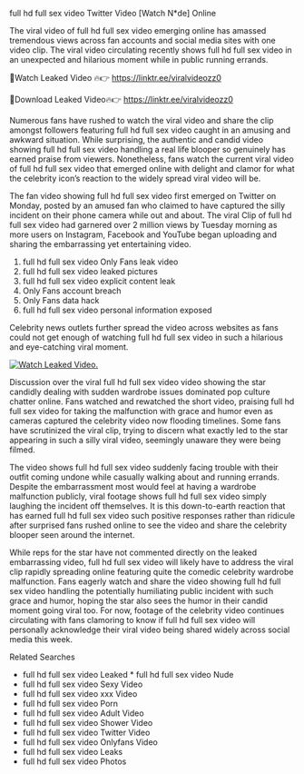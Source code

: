 ﻿full hd full sex video Twitter Video [Watch N*de] Online

The viral video of ﻿full hd full sex video emerging online has amassed tremendous views across fan accounts and social media sites with one video clip. The viral video circulating recently shows ﻿full hd full sex video in an unexpected and hilarious moment while in public running errands. 

🔴Watch Leaked Video 🔥👉  https://linktr.ee/viralvideozz0 

🔴Download Leaked Video🔥👉  https://linktr.ee/viralvideozz0 

Numerous fans have rushed to watch the viral video and share the clip amongst followers featuring ﻿full hd full sex video caught in an amusing and awkward situation. While surprising, the authentic and candid video showing ﻿full hd full sex video handling a real life blooper so genuinely has earned praise from viewers. Nonetheless, fans watch the current viral video of ﻿full hd full sex video that emerged online with delight and clamor for what the celebrity icon’s reaction to the widely spread viral video will be.

The fan video showing ﻿full hd full sex video first emerged on Twitter on Monday, posted by an amused fan who claimed to have captured the silly incident on their phone camera while out and about. The viral Clip of ﻿full hd full sex video had garnered over 2 million views by Tuesday morning as more users on Instagram, Facebook and YouTube began uploading and sharing the embarrassing yet entertaining video. 

1. ﻿full hd full sex video Only Fans leak video
2. ﻿full hd full sex video leaked pictures
3. ﻿full hd full sex video explicit content leak
4. Only Fans account breach
5. Only Fans data hack
6. ﻿full hd full sex video personal information exposed

Celebrity news outlets further spread the video across websites as fans could not get enough of watching ﻿full hd full sex video in such a hilarious and eye-catching viral moment. 

[![Watch Leaked Video.](https://miro.medium.com/v2/resize:fit:828/format:webp/1*cilzJN44JGOrTw9NJCrNHA.gif "Watch Leaked Video")](https://linktr.ee/viralvideozz0)

Discussion over the viral ﻿full hd full sex video video showing the star candidly dealing with sudden wardrobe issues dominated pop culture chatter online. Fans watched and rewatched the short video, praising ﻿full hd full sex video for taking the malfunction with grace and humor even as cameras captured the celebrity video now flooding timelines. Some fans have scrutinized the viral clip, trying to discern what exactly led to the star appearing in such a silly viral video, seemingly unaware they were being filmed.

The video shows ﻿full hd full sex video suddenly facing trouble with their outfit coming undone while casually walking about and running errands. Despite the embarrassment most would feel at having a wardrobe malfunction publicly, viral footage shows ﻿full hd full sex video simply laughing the incident off themselves. It is this down-to-earth reaction that has earned ﻿full hd full sex video such positive responses rather than ridicule after surprised fans rushed online to see the video and share the celebrity blooper seen around the internet.  

While reps for the star have not commented directly on the leaked embarrassing video, ﻿full hd full sex video will likely have to address the viral clip rapidly spreading online featuring quite the comedic celebrity wardrobe malfunction. Fans eagerly watch and share the video showing ﻿full hd full sex video handling the potentially humiliating public incident with such grace and humor, hoping the star also sees the humor in their candid moment going viral too. For now, footage of the celebrity video continues circulating with fans clamoring to know if ﻿full hd full sex video will personally acknowledge their viral video being shared widely across social media this week.

Related Searches
* ﻿full hd full sex video Leaked
﻿* full hd full sex video Nude
* ﻿full hd full sex video Sexy Video
* ﻿full hd full sex video xxx Video
* ﻿full hd full sex video Porn
* ﻿full hd full sex video Adult Video
* ﻿full hd full sex video Shower Video
* ﻿full hd full sex video Twitter Video
* ﻿full hd full sex video Onlyfans Video
* ﻿full hd full sex video Leaks
* ﻿full hd full sex video Photos